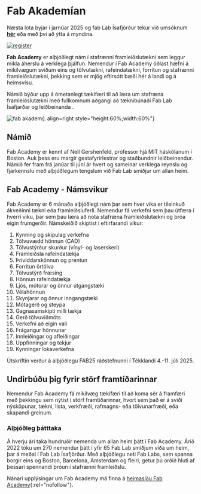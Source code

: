 # Fab Akademían

Næsta lota byjar í jarnúar 2025 og fab Lab Ísafjörður tekur við umsóknum **[hér](https://form.jotform.com/FabAcademy/2025-student-registration-form)** eða með því að ýtta á myndina.

[![register](https://fabacademy.org/assets/img/students_2025.5aa4ebed.png)](https://form.jotform.com/FabAcademy/2025-student-registration-form)



**Fab Academy** er alþjóðlegt nám í stafrænni framleiðslutækni sem leggur mikla áherslu á verklega þjálfun. Nemendur í Fab Academy öðlast hæfni á mikilvægum sviðum eins og tölvutækni, rafeindatækni, forritun og stafrænni framleiðslutækni, þekking sem er mjög eftirsótt bæði hér á landi og á heimsvísu.

Námið býður upp á ómetanlegt tækifæri til að læra um stafræna framleiðslutækni með fullkomnum aðgangi að tæknibúnaði Fab Lab Ísafjarðar og leiðbeinanda
.

![fab akadem](https://img.evbuc.com/https%3A%2F%2Fcdn.evbuc.com%2Fimages%2F860714989%2F367285298211%2F1%2Foriginal.20240927-050223?crop=focalpoint&fit=crop&w=1000&auto=format%2Ccompress&q=75&sharp=10&fp-x=0.119318181818&fp-y=0.612132352941&s=af84f38030bc2de9f23daf723735958c){: align=right style="height:60%;width:60%"}
## Námið

Fab Academy er kennt af Neil Gershenfeld, prófessor hjá MIT háskólanum í Boston. Auk þess eru margir gestafyrirlestrar og staðbundnir leiðbeinendur. Námið fer fram frá janúar til júní ár hvert og sameinar verklega reynslu og fjarkennslu með alþjóðlegum tengslum við Fab Lab smiðjur um allan heim.

## Fab Academy - Námsvikur

Fab Academy er 6 mánaða alþjóðlegt nám þar sem hver vika er tileinkuð ákveðinni tækni eða framleiðsluferli. Nemendur fá verkefni sem þau útfæra í hverri viku, þar sem þau læra að nota stafræna framleiðslutækni og þróa eigin frumgerðir. Námskeiðið skiptist í eftirfarandi vikur:

1. Kynning og skipulag verkefna
2. Tölvuvædd hönnun (CAD)
3. Tölvustýrður skurður (vínyl- og laserskeri)
4. Framleiðsla rafeindatækja
5. Þrívíddarskönnun og prentun
6. Forritun örtölva
7. Tölvustýrð fræsing
8. Hönnun rafeindatækja
9. Ljós, mótorar og önnur útgangstæki
10. Vélahönnun
11. Skynjarar og önnur inngangstæki
12. Mótagerð og steypa
13. Gagnasamskipti milli tækja
14. Gerð tölvuviðmóts
15. Verkefni að eigin vali
16. Frágangur hönnunar
17. Innleiðingar og afleiðingar
18. Uppfinningar og tekjur
19. Kynningar lokaverkefna

Útskriftin verður á alþjóðlegu FAB25 ráðstefnunni í Tékklandi 4.-11. júlí 2025.

## Undirbúðu þig fyrir störf framtíðarinnar

Nemendur Fab Academy fá mikilvæg tækifæri til að koma sér á framfæri með þekkingu sem nýtist í störf framtíðarinnar, hvort sem það er á sviði nýsköpunar, tækni, lista, verkfræði, rafmagns- eða tölvunarfræði, eða skapandi greinum.

### Alþjóðleg þátttaka

Á hverju ári taka hundruðir nemenda um allan heim þátt í Fab Academy. Árið 2022 tóku um 270 nemendur þátt í yfir 65 Fab Lab smiðjum víða um heim, þar á meðal í Fab Lab Ísafjörður. Með alþjóðlegu neti Fab Labs, sem spanna borgir eins og Boston, Barcelona, Amsterdam og fleiri, getur þú orðið hluti af þessari spennandi þróun í stafrænni framleiðslu.

Nánari upplýsingar um Fab Academy má finna á [heimasíðu Fab Academy](http://fabacademy.org/){:rel="nofollow"}.
